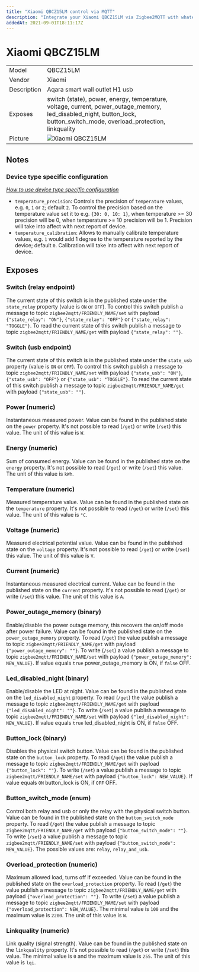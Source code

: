 ```yaml
---
title: "Xiaomi QBCZ15LM control via MQTT"
description: "Integrate your Xiaomi QBCZ15LM via Zigbee2MQTT with whatever smart home infrastructure you are using without the vendors bridge or gateway."
addedAt: 2021-09-01T18:11:17Z
---
```


<!-- !!!! -->
<!-- ATTENTION: This file is auto-generated through docgen! -->
<!-- You can only edit the "## Notes"-Section. -->
<!-- !!!! -->

# Xiaomi QBCZ15LM

|     |     |
|-----|-----|
| Model | QBCZ15LM  |
| Vendor  | Xiaomi  |
| Description | Aqara smart wall outlet H1 usb |
| Exposes | switch (state), power, energy, temperature, voltage, current, power_outage_memory, led_disabled_night, button_lock, button_switch_mode, overload_protection, linkquality |
| Picture | ![Xiaomi QBCZ15LM](https://psi-4ward.github.io/zigbee2mqtt.io/images/devices/QBCZ15LM.jpg) |


## Notes

### Device type specific configuration
*[How to use device type specific configuration](../../guide/configuration/#device-specific-configuration)*

* `temperature_precision`: Controls the precision of `temperature` values,
e.g. `0`, `1` or `2`; default `2`.
To control the precision based on the temperature value set it to e.g. `{30: 0, 10: 1}`,
when temperature >= 30 precision will be 0, when temperature >= 10 precision will be 1. Precision will take into affect with next report of device.
* `temperature_calibration`: Allows to manually calibrate temperature values,
e.g. `1` would add 1 degree to the temperature reported by the device; default `0`. Calibration will take into affect with next report of device.



## Exposes

### Switch (relay endpoint)
The current state of this switch is in the published state under the `state_relay` property (value is `ON` or `OFF`).
To control this switch publish a message to topic `zigbee2mqtt/FRIENDLY_NAME/set` with payload `{"state_relay": "ON"}`, `{"state_relay": "OFF"}` or `{"state_relay": "TOGGLE"}`.
To read the current state of this switch publish a message to topic `zigbee2mqtt/FRIENDLY_NAME/get` with payload `{"state_relay": ""}`.

### Switch (usb endpoint)
The current state of this switch is in the published state under the `state_usb` property (value is `ON` or `OFF`).
To control this switch publish a message to topic `zigbee2mqtt/FRIENDLY_NAME/set` with payload `{"state_usb": "ON"}`, `{"state_usb": "OFF"}` or `{"state_usb": "TOGGLE"}`.
To read the current state of this switch publish a message to topic `zigbee2mqtt/FRIENDLY_NAME/get` with payload `{"state_usb": ""}`.

### Power (numeric)
Instantaneous measured power.
Value can be found in the published state on the `power` property.
It's not possible to read (`/get`) or write (`/set`) this value.
The unit of this value is `W`.

### Energy (numeric)
Sum of consumed energy.
Value can be found in the published state on the `energy` property.
It's not possible to read (`/get`) or write (`/set`) this value.
The unit of this value is `kWh`.

### Temperature (numeric)
Measured temperature value.
Value can be found in the published state on the `temperature` property.
It's not possible to read (`/get`) or write (`/set`) this value.
The unit of this value is `°C`.

### Voltage (numeric)
Measured electrical potential value.
Value can be found in the published state on the `voltage` property.
It's not possible to read (`/get`) or write (`/set`) this value.
The unit of this value is `V`.

### Current (numeric)
Instantaneous measured electrical current.
Value can be found in the published state on the `current` property.
It's not possible to read (`/get`) or write (`/set`) this value.
The unit of this value is `A`.

### Power_outage_memory (binary)
Enable/disable the power outage memory, this recovers the on/off mode after power failure.
Value can be found in the published state on the `power_outage_memory` property.
To read (`/get`) the value publish a message to topic `zigbee2mqtt/FRIENDLY_NAME/get` with payload `{"power_outage_memory": ""}`.
To write (`/set`) a value publish a message to topic `zigbee2mqtt/FRIENDLY_NAME/set` with payload `{"power_outage_memory": NEW_VALUE}`.
If value equals `true` power_outage_memory is ON, if `false` OFF.

### Led_disabled_night (binary)
Enable/disable the LED at night.
Value can be found in the published state on the `led_disabled_night` property.
To read (`/get`) the value publish a message to topic `zigbee2mqtt/FRIENDLY_NAME/get` with payload `{"led_disabled_night": ""}`.
To write (`/set`) a value publish a message to topic `zigbee2mqtt/FRIENDLY_NAME/set` with payload `{"led_disabled_night": NEW_VALUE}`.
If value equals `true` led_disabled_night is ON, if `false` OFF.

### Button_lock (binary)
Disables the physical switch button.
Value can be found in the published state on the `button_lock` property.
To read (`/get`) the value publish a message to topic `zigbee2mqtt/FRIENDLY_NAME/get` with payload `{"button_lock": ""}`.
To write (`/set`) a value publish a message to topic `zigbee2mqtt/FRIENDLY_NAME/set` with payload `{"button_lock": NEW_VALUE}`.
If value equals `ON` button_lock is ON, if `OFF` OFF.

### Button_switch_mode (enum)
Control both relay and usb or only the relay with the physical switch button.
Value can be found in the published state on the `button_switch_mode` property.
To read (`/get`) the value publish a message to topic `zigbee2mqtt/FRIENDLY_NAME/get` with payload `{"button_switch_mode": ""}`.
To write (`/set`) a value publish a message to topic `zigbee2mqtt/FRIENDLY_NAME/set` with payload `{"button_switch_mode": NEW_VALUE}`.
The possible values are: `relay`, `relay_and_usb`.

### Overload_protection (numeric)
Maximum allowed load, turns off if exceeded.
Value can be found in the published state on the `overload_protection` property.
To read (`/get`) the value publish a message to topic `zigbee2mqtt/FRIENDLY_NAME/get` with payload `{"overload_protection": ""}`.
To write (`/set`) a value publish a message to topic `zigbee2mqtt/FRIENDLY_NAME/set` with payload `{"overload_protection": NEW_VALUE}`.
The minimal value is `100` and the maximum value is `2200`.
The unit of this value is `W`.

### Linkquality (numeric)
Link quality (signal strength).
Value can be found in the published state on the `linkquality` property.
It's not possible to read (`/get`) or write (`/set`) this value.
The minimal value is `0` and the maximum value is `255`.
The unit of this value is `lqi`.


